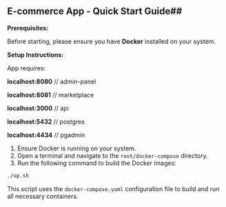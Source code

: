 ## **E-commerce App - Quick Start Guide##**

**Prerequisites:**

Before starting, please ensure you have **Docker** installed on your system.

**Setup Instructions:**

App requires: 

**localhost:8080** // admin-panel

**localhost:8081** // marketplace

**localhost:3000** // api

**localhost:5432** // postgres

**localhost:4434** // pgadmin


1. Ensure Docker is running on your system.
2. Open a terminal and navigate to the ``root/docker-compose`` directory.
3. Run the following command to build the Docker images:

```bash
./up.sh
```

This script uses the `docker-compose.yaml` configuration file to build and run all necessary containers.

